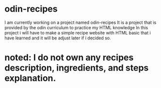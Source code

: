 # odin-recipes
I am currently working on a project named odin-recipes
It is a project that is provided by the odin curriculum to practice my HTML knowledge
In this project i will have to make a simple recipe website with HTML basic that i have learned and it will be adjust later if i decided so.  
# noted: I do not own any recipes description, ingredients, and steps explanation.